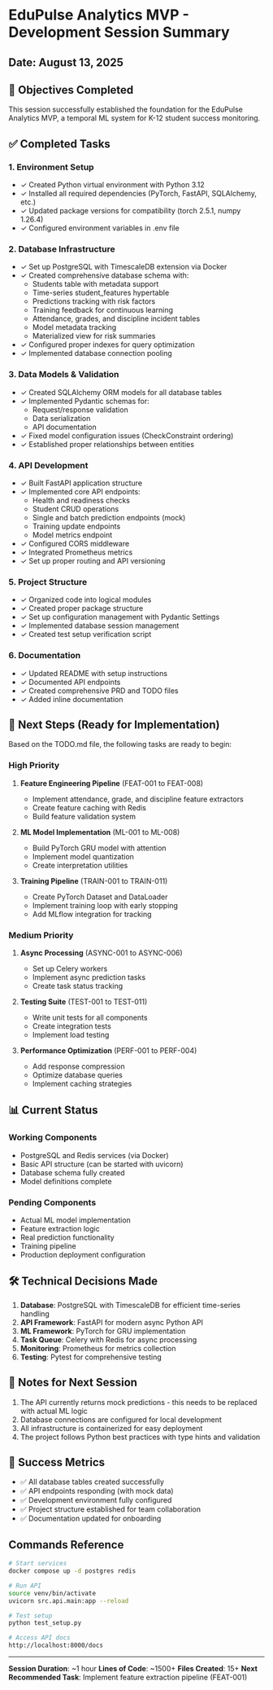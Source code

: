 # EduPulse Analytics MVP - Development Session Summary

## Date: August 13, 2025

## 🎯 Objectives Completed

This session successfully established the foundation for the EduPulse Analytics MVP, a temporal ML system for K-12 student success monitoring.

## ✅ Completed Tasks

### 1. Environment Setup

- ✓ Created Python virtual environment with Python 3.12
- ✓ Installed all required dependencies (PyTorch, FastAPI, SQLAlchemy, etc.)
- ✓ Updated package versions for compatibility (torch 2.5.1, numpy 1.26.4)
- ✓ Configured environment variables in .env file

### 2. Database Infrastructure

- ✓ Set up PostgreSQL with TimescaleDB extension via Docker
- ✓ Created comprehensive database schema with:
  - Students table with metadata support
  - Time-series student_features hypertable
  - Predictions tracking with risk factors
  - Training feedback for continuous learning
  - Attendance, grades, and discipline incident tables
  - Model metadata tracking
  - Materialized view for risk summaries
- ✓ Configured proper indexes for query optimization
- ✓ Implemented database connection pooling

### 3. Data Models & Validation

- ✓ Created SQLAlchemy ORM models for all database tables
- ✓ Implemented Pydantic schemas for:
  - Request/response validation
  - Data serialization
  - API documentation
- ✓ Fixed model configuration issues (CheckConstraint ordering)
- ✓ Established proper relationships between entities

### 4. API Development

- ✓ Built FastAPI application structure
- ✓ Implemented core API endpoints:
  - Health and readiness checks
  - Student CRUD operations
  - Single and batch prediction endpoints (mock)
  - Training update endpoints
  - Model metrics endpoint
- ✓ Configured CORS middleware
- ✓ Integrated Prometheus metrics
- ✓ Set up proper routing and API versioning

### 5. Project Structure

- ✓ Organized code into logical modules
- ✓ Created proper package structure
- ✓ Set up configuration management with Pydantic Settings
- ✓ Implemented database session management
- ✓ Created test setup verification script

### 6. Documentation

- ✓ Updated README with setup instructions
- ✓ Documented API endpoints
- ✓ Created comprehensive PRD and TODO files
- ✓ Added inline documentation

## 🚧 Next Steps (Ready for Implementation)

Based on the TODO.md file, the following tasks are ready to begin:

### High Priority

1. **Feature Engineering Pipeline** (FEAT-001 to FEAT-008)
   - Implement attendance, grade, and discipline feature extractors
   - Create feature caching with Redis
   - Build feature validation system

2. **ML Model Implementation** (ML-001 to ML-008)
   - Build PyTorch GRU model with attention
   - Implement model quantization
   - Create interpretation utilities

3. **Training Pipeline** (TRAIN-001 to TRAIN-011)
   - Create PyTorch Dataset and DataLoader
   - Implement training loop with early stopping
   - Add MLflow integration for tracking

### Medium Priority

1. **Async Processing** (ASYNC-001 to ASYNC-006)
   - Set up Celery workers
   - Implement async prediction tasks
   - Create task status tracking

2. **Testing Suite** (TEST-001 to TEST-011)
   - Write unit tests for all components
   - Create integration tests
   - Implement load testing

3. **Performance Optimization** (PERF-001 to PERF-004)
   - Add response compression
   - Optimize database queries
   - Implement caching strategies

## 📊 Current Status

### Working Components

- PostgreSQL and Redis services (via Docker)
- Basic API structure (can be started with uvicorn)
- Database schema fully created
- Model definitions complete

### Pending Components

- Actual ML model implementation
- Feature extraction logic
- Real prediction functionality
- Training pipeline
- Production deployment configuration

## 🛠️ Technical Decisions Made

1. **Database**: PostgreSQL with TimescaleDB for efficient time-series handling
2. **API Framework**: FastAPI for modern async Python API
3. **ML Framework**: PyTorch for GRU implementation
4. **Task Queue**: Celery with Redis for async processing
5. **Monitoring**: Prometheus for metrics collection
6. **Testing**: Pytest for comprehensive testing

## 📝 Notes for Next Session

1. The API currently returns mock predictions - this needs to be replaced with actual ML logic
2. Database connections are configured for local development
3. All infrastructure is containerized for easy deployment
4. The project follows Python best practices with type hints and validation

## 🎉 Success Metrics

- ✅ All database tables created successfully
- ✅ API endpoints responding (with mock data)
- ✅ Development environment fully configured
- ✅ Project structure established for team collaboration
- ✅ Documentation updated for onboarding

## Commands Reference

```bash
# Start services
docker compose up -d postgres redis

# Run API
source venv/bin/activate
uvicorn src.api.main:app --reload

# Test setup
python test_setup.py

# Access API docs
http://localhost:8000/docs
```

---

**Session Duration**: ~1 hour
**Lines of Code**: ~1500+
**Files Created**: 15+
**Next Recommended Task**: Implement feature extraction pipeline (FEAT-001)
